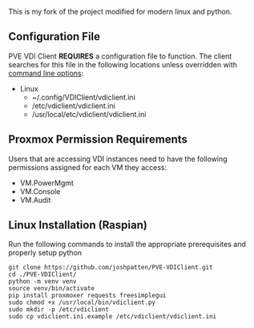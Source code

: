 This is my fork of the project modified for modern linux and python.

## Configuration File

PVE VDI Client **REQUIRES** a configuration file to function. The client searches for this file in the following locations unless overridden with [command line options](#command-line-usage):
* Linux
    * ~/.config/VDIClient/vdiclient.ini
    * /etc/vdiclient/vdiclient.ini
    * /usr/local/etc/vdiclient/vdiclient.ini

## Proxmox Permission Requirements

Users that are accessing VDI instances need to have the following permissions assigned for each VM they access:

* VM.PowerMgmt
* VM.Console
* VM.Audit

## Linux Installation (Raspian)

Run the following commands to install the appropriate prerequisites and properly setup python

    git clone https://github.com/joshpatten/PVE-VDIClient.git
    cd ./PVE-VDIClient/
    python -m venv venv
    source venv/bin/activate
    pip install proxmoxer requests freesimplegui
    sudo chmod +x /usr/local/bin/vdiclient.py
    sudo mkdir -p /etc/vdiclient
    sudo cp vdiclient.ini.example /etc/vdiclient/vdiclient.ini
